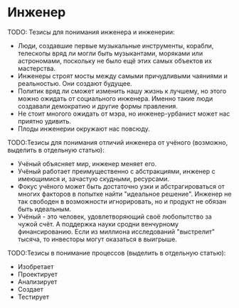 # Инженер

TODO: Тезисы для понимания инженера и инженерии:
* Люди, создавшие первые музыкальные инструменты, корабли, телескопы вряд ли
  могли быть музыкантами, моряками или астрономами, поскольку не было ещё этих
  самых объектов их мастерства.
* Инженеры строят мосты между самыми причудливыми чаяниями и реальностью.
  Они создают будущее.
* Политик вряд ли сможет изменить нашу жизнь к лучшему, но этого можно ожидать
  от социального инженера. Именно такие люди создавали демократию и другие формы
  правления.
* Не cтоит многого ожидать от мэра, но инженер-урбанист может нас приятно
  удивить.
* Плоды инженерии окружают нас повсюду.

TODO:Тезисы для понимания отличий инженера от учёного (возможно, выделить в
отдельную статью):
* Учёный объясняет мир, инженер меняет его.
* Учёный работает преимущественно с абстракциями, инженер с имеющимися и,
  зачастую скудными, ресурсами.
* Фокус учёного может быть достаточно узки и абстрагироваться от многих
  факторов в попытке найти "идеальное решение". Инженер не так свободен в
  возможности игнорировать, но и продукт не обязан быть идеальным.
* Учёный - это человек, удовлетворяющий своё любопытство за чужой счёт. А
  поддержка науки сродни венчурному финансированию. Если из миллиона
  исследований "выстрелит" тысяча, то инвесторы могут оказаться в выигрыше.

TODO:Тезисы в понимание процессов (выделить в отдельную статью):
* Изобретает
* Проектирует
* Анализирует
* Создает
* Тестирует
